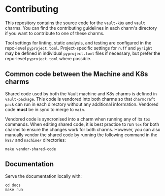 # Contributing

This repository contains the source code for the `vault-k8s` and `vault` charms. You can find the contributing guidelines in each charm's directory if you want to contribute to one of these charms.

Tool settings for linting, static analysis, and testing are configured in the repo-level `pyproject.toml`. Project-specific settings for `ruff` and `pyright` may be defined in individual `pyproject.toml` files if necessary, but prefer the repo-level `pyproject.toml` where possible.

## Common code between the Machine and K8s charms

Shared code used by both the Vault machine and K8s charms is defined in `vault-package`. This code is vendored into both charms so that `charmcraft pack` can run in each directory without any additional information. Vendored code **must** be in sync to merge to `main`.

Vendored code is syncronised into a charm when running any of its `tox` commands. When editing shared code, it is best practice to run `tox` for both charms to ensure the changes work for both charms. However, you can also manually vendor the shared code by running the following command in the `k8s/` and `machine/` directories:

```shell
make vendor-shared-code
```

## Documentation

Serve the documentation locally with:

```shell
cd docs
make run
```
